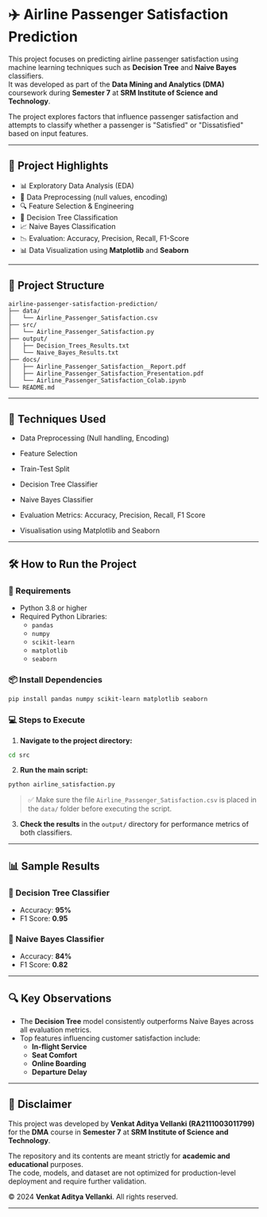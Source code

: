 # ✈️ Airline Passenger Satisfaction Prediction

This project focuses on predicting airline passenger satisfaction using machine learning techniques such as **Decision Tree** and **Naive Bayes** classifiers.  
It was developed as part of the **Data Mining and Analytics (DMA)** coursework during **Semester 7** at **SRM Institute of Science and Technology**.

The project explores factors that influence passenger satisfaction and attempts to classify whether a passenger is "Satisfied" or "Dissatisfied" based on input features.

---

## 🧠 Project Highlights

- 📊 Exploratory Data Analysis (EDA)
- 🧼 Data Preprocessing (null values, encoding)
- 🔍 Feature Selection & Engineering
- 🌲 Decision Tree Classification
- 📈 Naive Bayes Classification
- 📉 Evaluation: Accuracy, Precision, Recall, F1-Score
- 📊 Data Visualization using **Matplotlib** and **Seaborn**

---

## 📁 Project Structure


```
airline-passenger-satisfaction-prediction/
├── data/
│   └── Airline_Passenger_Satisfaction.csv
├── src/
│   └── Airline_Passenger_Satisfaction.py
├── output/
│   ├── Decision_Trees_Results.txt
│   └── Naive_Bayes_Results.txt
├── docs/
│   ├── Airline_Passenger_Satisfaction__Report.pdf
│   ├── Airline_Passenger_Satisfaction_Presentation.pdf
│   └── Airline_Passenger_Satisfaction_Colab.ipynb
└── README.md
```

---


## 🧠 Techniques Used

- Data Preprocessing (Null handling, Encoding)

- Feature Selection

- Train-Test Split

- Decision Tree Classifier

- Naive Bayes Classifier

- Evaluation Metrics: Accuracy, Precision, Recall, F1 Score

- Visualisation using Matplotlib and Seaborn


---

## 🛠 How to Run the Project

### 🧱 Requirements

- Python 3.8 or higher  
- Required Python Libraries:
  - `pandas`
  - `numpy`
  - `scikit-learn`
  - `matplotlib`
  - `seaborn`

### 📦 Install Dependencies

```bash
pip install pandas numpy scikit-learn matplotlib seaborn
```

### 💻 Steps to Execute

1. **Navigate to the project directory:**

```bash
cd src
```

2. **Run the main script:**

```bash
python airline_satisfaction.py
```

> ✅ Make sure the file `Airline_Passenger_Satisfaction.csv` is placed in the `data/` folder before executing the script.

3. **Check the results** in the `output/` directory for performance metrics of both classifiers.

---

## 📊 Sample Results

### 🔹 Decision Tree Classifier

- Accuracy: **95%**  
- F1 Score: **0.95**

### 🔸 Naive Bayes Classifier

- Accuracy: **84%**  
- F1 Score: **0.82**

---

## 🔍 Key Observations

- The **Decision Tree** model consistently outperforms Naive Bayes across all evaluation metrics.
- Top features influencing customer satisfaction include:
  - **In-flight Service**
  - **Seat Comfort**
  - **Online Boarding**
  - **Departure Delay**

---

## 📄 Disclaimer

This project was developed by **Venkat Aditya Vellanki (RA2111003011799)** for the **DMA** course in **Semester 7** at **SRM Institute of Science and Technology**.

The repository and its contents are meant strictly for **academic and educational** purposes.  
The code, models, and dataset are not optimized for production-level deployment and require further validation.

© 2024 **Venkat Aditya Vellanki**. All rights reserved.

---
